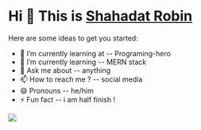# Hi 👋 This is [Shahadat Robin](https://robin-s-portfolio.web.app/)

Here are some ideas to get you started:

- 🔭 I’m currently learning at -- Programing-hero
- 🌱 I’m currently learning -- MERN stack
- 💬 Ask me about -- anything
- 📫 How to reach me ? -- social media
- 😄 Pronouns -- he/him
- ⚡ Fun fact -- i am half finish !

![](https://komarev.com/ghpvc/?username=Sh-robin025&color=dc143c)
